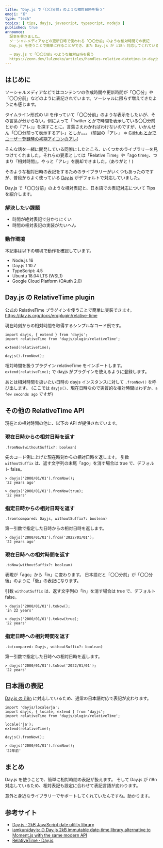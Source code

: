 ```yaml
---
title: "Day.js で「〇〇分前」のような相対日時を扱う"
emoji: "⏳"
type: "tech"
topics: [ tips, dayjs, javascript, typescript, nodejs ]
published: true
announce:
  記事を書きました。
  ソーシャルメディアなどの更新日時で使われる「〇〇分前」のような相対時間での表記
  Day.js を使うことで簡単に作ることができ、また Day.js が i18n 対応してくれているので日本語表記も簡単にできます

  ⇒ Day.js で「〇〇分前」のような相対日時を扱う
  https://zenn.dev/lulzneko/articles/handles-relative-datetime-in-dayjs
---
```


## はじめに
ソーシャルメディアなどではコンテンツの作成時間や更新時間が「〇〇分」や「〇〇分前」などのように表記されています。ソーシャルに限らず増えてきたようにも感じます。

タイムライン形式の UI を作っていて「〇〇分前」のような表示をしたいが、その言葉が分からない。例によって「Twitter とかで時間を表示している〇〇分前とかの『アレ』」を探すことに。言葉さえわかればわけないのですが、いかんせん「〇〇分前って表示するアレ」としか。。。
(前回の「アレ」 ⇒ [GitHub とかでユーザー登録時の初期アイコンのアレ](https://zenn.dev/lulzneko/articles/initial-icon-when-user-registered-github-or-other))

そんな話を一緒に開発している同僚にしたところ、いくつかのライブラリーを見つけてくれました。それらの要素としては「Relative Time」や「ago time」、つまり『相対時間』。やっと「アレ」を脱却できました。(ありがと！)

そのような相対日時の表記をするためのライブラリーがいくつもあったのですが、普段からよく使っている [Day.js](https://github.com/iamkun/dayjs) がデフォルトで対応していました。

Day.js で「〇〇分前」のような相対表記と、日本語での表記対応について Tips を紹介します。


### 解決したい課題
- 時間が絶対表記で分かりにくい
- 時間の相対表記の実装がたいへん

### 動作環境
本記事は以下の環境で動作を確認しています。
- Node.js 16
- Day.js 1.10.7
- TypeScript: 4.5
- Ubuntu 18.04 LTS (WSL1)
- Google Cloud Platform (OAuth 2.0)


## Day.js の RelativeTime plugin
公式の RelativeTime プラグインを使うことで簡単に実装できます。
https://day.js.org/docs/en/plugin/relative-time

現在時刻からの相対時間を取得するシンプルなコード例です。
```typescript: TypeScript
import dayjs, { extend } from 'dayjs';
import relativeTime from 'dayjs/plugin/relativeTime';

extend(relativeTime);

dayjs().fromNow();
```

相対時間を扱うプラグイン relativeTime をインポートします。
`extend(relativeTime);` で dayjs がプラグインを使えるように登録します。

あとは相対時間を扱いたい日時の dayjs インスタンスに対して `.fromNow()` を呼び出します。
(ここでは `dayjs()`、現在日時なので実質的な相対時間はわずか、`a few seconds ago` ですが)


## その他の RelativeTime API
現在との相対時間の他に、以下の API が提供されています。

### 現在日時からの相対日時を返す
`.fromNow(withoutSuffix?: boolean)`

先のコード例に上げた現在時刻からの相対日時を返します。
引数 `withoutSuffix` は、返す文字列の末尾「ago」を消す場合は true で、デフォルト false。

```javascript: 実行例
> dayjs('2000/01/01').fromNow();
'22 years ago'

> dayjs('2000/01/01').fromNow(true);
'22 years'
```


### 指定日時からの相対日時を返す
`.from(compared: Dayjs, withoutSuffix?: boolean)`

第一引数で指定した日時からの相対日時を返します。

```javascript: 実行例
> dayjs('2000/01/01').from('2022/01/01');
'22 years ago'
```


### 現在日時への相対時間を返す
`.toNow(withoutSuffix?: boolean)`

表現が「ago」から「in」に変わります。
日本語だと「〇〇分前」が「〇〇分後」のように「後」の表記になります。

引数 `withoutSuffix` は、返す文字列の「in」を消す場合は true で、デフォルト false。

```javascript: 実行例
> dayjs('2000/01/01').toNow();
'in 22 years'

> dayjs('2000/01/01').toNow(true);
'22 years'
```


### 指定日時への相対時間を返す
`.to(compared: Dayjs, withoutSuffix?: boolean)`

第一引数で指定した日時への相対日時を返します。

```javascript: 実行例
> dayjs('2000/01/01').toNow('2022/01/01');
'22 years'
```


## 日本語の表記
[Day.js の i18n](https://day.js.org/docs/en/i18n/i18n) に対応しているため、通常の日本語対応で表記が変わります。

```typescript: TypeScript
import 'dayjs/locale/ja';
import dayjs, { locale, extend } from 'dayjs';
import relativeTime from 'dayjs/plugin/relativeTime';

locale('ja');
extend(relativeTime);

dayjs().fromNow();
```

```javascript: 実行例
> dayjs('2000/01/01').fromNow();
'22年前'
```


## まとめ
Day.js を使うことで、簡単に相対時間の表記が扱えます。
そして Day.js が i18n 対応しているため、相対表記も設定に合わせて表記言語が変わります。

意外と身近なライブラリーでサポートしてくれていたんですね。助かります。

## 参考サイト
- [Day.js · 2kB JavaScript date utility library](https://day.js.org/)
- [iamkun/dayjs: ⏰ Day.js 2kB immutable date-time library alternative to Moment.js with the same modern API](https://github.com/iamkun/dayjs/)
- [RelativeTime · Day.js](https://day.js.org/docs/en/plugin/relative-time)
